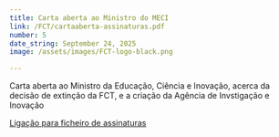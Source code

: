 ```yaml
---
title: Carta aberta ao Ministro do MECI
link: /FCT/cartaaberta-assinaturas.pdf
number: 5
date_string: September 24, 2025
image: /assets/images/FCT-logo-black.png

---
```

Carta aberta ao Ministro da Educação, Ciência e Inovação, acerca da
decisão de extinção da FCT, e a criação da Agência de Invstigação e Inovação

[Ligação para ficheiro de assinaturas](https://docs.google.com/forms/d/e/1FAIpQLSdfXItI_7Li1N4PBg1VKJbKdFbm1Kw5GsPcdxtpKBFJGwFKqQ/viewform)
